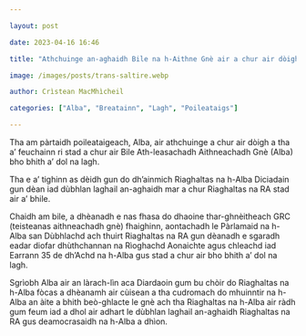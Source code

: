 ```yaml
---

layout: post

date: 2023-04-16 16:46

title: "Athchuinge an-aghaidh Bile na h-Aithne Gnè air a chur air dòigh leis a' Phàrtaidh Alba"

image: /images/posts/trans-saltire.webp

author: Crìstean MacMhìcheil

categories: ["Alba", "Breatainn", "Lagh", "Poileataigs"]

---
```


Tha am pàrtaidh poileataigeach, Alba, air athchuinge a chur air dòigh a tha a’ feuchainn ri stad a chur air Bile Ath-leasachadh Aithneachadh Gnè (Alba) bho bhith a’ dol na lagh.

Tha e a’ tighinn as dèidh gun do dh’ainmich Riaghaltas na h-Alba Diciadain gun dèan iad dùbhlan laghail an-aghaidh mar a chur Riaghaltas na RA stad air a’ bhile.

Chaidh am bile, a dhèanadh e nas fhasa do dhaoine thar-ghnèitheach GRC (teisteanas aithneachadh gnè) fhaighinn, aontachadh le Pàrlamaid na h-Alba san Dùbhlachd ach thuirt Riaghaltas na RA gun dèanadh e sgaradh eadar diofar dhùthchannan na Rìoghachd Aonaichte agus chleachd iad Earrann 35 de dh’Achd na h-Alba gus stad a chur air bho bhith a’ dol na lagh.

Sgrìobh Alba air an làrach-lìn aca Diardaoin gum bu chòir do Riaghaltas na h-Alba fòcas a dhèanamh air cùisean a tha cudromach do mhuinntir na h-Alba an àite a bhith beò-ghlacte le gnè ach tha Riaghaltas na h-Alba air ràdh gum feum iad a dhol air adhart le dùbhlan laghail an-aghaidh Riaghaltas na RA gus deamocrasaidh na h-Alba a dhìon.
